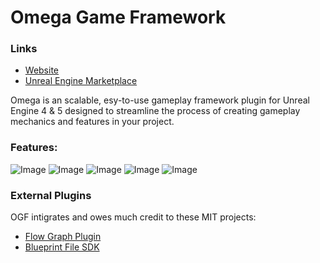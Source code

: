 # Omega Game Framework
### Links
* [Website](https://www.studiosyndicat.com/omegagameframework)
* [Unreal Engine Marketplace](https://www.unrealengine.com/marketplace/en-US/product/2ca6202e55f44cfd82659fbca6591603)

Omega is an scalable, esy-to-use gameplay framework plugin for Unreal Engine 4 & 5 designed to streamline the process of creating gameplay mechanics and features in your project.
### Features:
![Image](https://cdn1.epicgames.com/ue/product/Screenshot/OmegaCombatant-1920x1080-11e9f495a441277fbc3b3e829d518778.png?resize=1&w=1920)
![Image](https://cdn1.epicgames.com/ue/product/Screenshot/OmegaHudLayers-1920x1080-44b37361beed1b5825b3600123cf0e09.png?resize=1&w=1920)
![Image](https://cdn1.epicgames.com/ue/product/Screenshot/OmegaMenus-1920x1080-409b1113e8af1ab195bc38748882adc2.png?resize=1&w=1920)
![Image](https://cdn1.epicgames.com/ue/product/Screenshot/OmegaPreferences-1920x1080-10ec73a744b38f51fa3dd0d38f6367fc.png?resize=1&w=1920)
![Image](https://cdn1.epicgames.com/ue/product/Screenshot/OmegaSave-1920x1080-9b5ea03e01564d2b63e992a1b2dd9df6.png?resize=1&w=1920)

### External Plugins
OGF intigrates and owes much credit to these MIT projects:
* [Flow Graph Plugin](https://github.com/MothCocoon/FlowGraph)
* [Blueprint File SDK](https://github.com/IncantaGames/unreal-bp-file-sdk)
